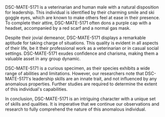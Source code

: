 DSC-MATE-5171 is a veterinarian and human male with a natural disposition for leadership. This individual is identified by their charming smile and ski goggle eyes, which are known to make others feel at ease in their presence. To complete their attire, DSC-MATE-5171 often dons a purple cap with a headset, accompanied by a red scarf and a normal gas mask.

Despite their jovial demeanor, DSC-MATE-5171 displays a remarkable aptitude for taking charge of situations. This quality is evident in all aspects of their life, be it their professional work as a veterinarian or in casual social settings. DSC-MATE-5171 exudes confidence and charisma, making them a valuable asset in any group dynamic.

DSC-MATE-5171 is a curious specimen, as their species exhibits a wide range of abilities and limitations. However, our researchers note that DSC-MATE-5171's leadership skills are an innate trait, and not influenced by any anomalous properties. Further studies are required to determine the extent of this individual's capabilities.

In conclusion, DSC-MATE-5171 is an intriguing character with a unique set of skills and qualities. It is imperative that we continue our observations and research to fully comprehend the nature of this anomalous individual.